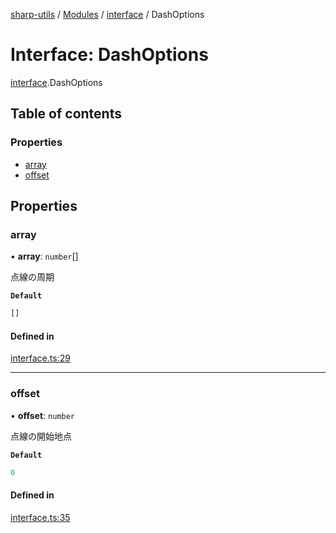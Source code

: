 [sharp-utils](../README.md) / [Modules](../modules.md) / [interface](../modules/interface.md) / DashOptions

# Interface: DashOptions

[interface](../modules/interface.md).DashOptions

## Table of contents

### Properties

- [array](interface.DashOptions.md#array)
- [offset](interface.DashOptions.md#offset)

## Properties

### array

• **array**: `number`[]

点線の周期

**`Default`**

```ts
[]
```

#### Defined in

[interface.ts:29](https://github.com/Manju2367/sharpUtils/blob/7f05473/interface.ts#L29)

___

### offset

• **offset**: `number`

点線の開始地点

**`Default`**

```ts
0
```

#### Defined in

[interface.ts:35](https://github.com/Manju2367/sharpUtils/blob/7f05473/interface.ts#L35)
